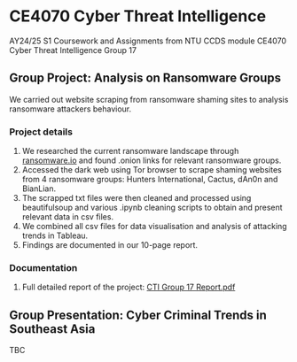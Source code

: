 # CE4070 Cyber Threat Intelligence
 AY24/25 S1 Coursework and Assignments from NTU CCDS module CE4070 Cyber Threat Intelligence Group 17


## Group Project: Analysis on Ransomware Groups
We carried out website scraping from ransomware shaming sites to analysis ransomware attackers behaviour.

### Project details
1. We researched the current ransomware landscape through [ransomware.io](https://www.ransomlook.io/) and found .onion links for relevant ransomware groups.
2. Accessed the dark web using Tor browser to scrape shaming websites from 4 ransomware groups: Hunters International, Cactus, dAn0n and BianLian.
3. The scrapped txt files were then cleaned and processed using beautifulsoup and various .ipynb cleaning scripts to obtain and present relevant data in csv files.
4. We combined all csv files for data visualisation and analysis of attacking trends in Tableau.
5. Findings are documented in our 10-page report.

### Documentation 
1. Full detailed report of the project: [CTI Group 17 Report.pdf](https://github.com/Leozk2000/CE4070-Cyber-Threat-Intelligence/blob/main/Report/CTI%20Group%2017%20Report.pdf) 

## Group Presentation: Cyber Criminal Trends in Southeast Asia
TBC

